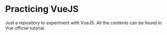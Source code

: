 # Practicing VueJS

Just a repository to experiment with VueJS. All the contents can be found in Vue official tutorial.

